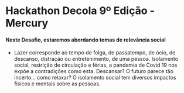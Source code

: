 # Hackathon Decola 9º Edição - Mercury
#### Neste Desafio, estaremos abordando temas de relevância social
- Lazer corresponde ao tempo de folga, de passatempo, de ócio, de
descanso, distração ou entretenimento, de uma pessoa.
Isolamento social, restrição de circulação e férias, a pandemia de
Covid 19 nos expõe a contradições como esta. Descansar? O futuro
parece tão incerto… como relaxar?
O isolamento social tem diversos impactos físicos e mentais sobre
as pessoas.
